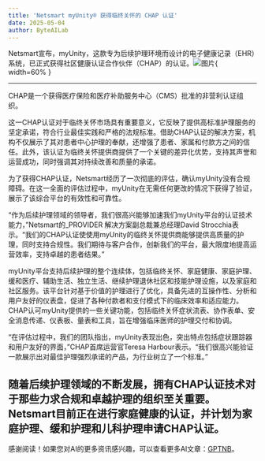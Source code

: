 ```yaml
---
title: 'Netsmart myUnity® 获得临终关怀的 CHAP 认证'
date: 2025-05-04
author: ByteAILab
---
```


Netsmart宣布，myUnity，这款专为后续护理环境而设计的电子健康记录（EHR）系统，已正式获得社区健康认证合作伙伴（CHAP）的认证。![图片](https://ai-techpark.com/wp-content/uploads/Netsmart-myUnity.jpg){ width=60% }

---
CHAP是一个获得医疗保险和医疗补助服务中心（CMS）批准的非营利认证组织。

这一CHAP认证对于临终关怀市场具有重要意义，它反映了提供高标准护理服务的坚定承诺，符合行业最佳实践和严格的法规标准。借助CHAP认证的解决方案，机构不仅展示了其对患者中心护理的奉献，还增强了患者、家属和付款方之间的信任。此外，该认证为临终关怀提供商提供了一个关键的差异化优势，支持其声誉和运营成功，同时强调其对持续改善和质量的承诺。

为了获得CHAP认证，Netsmart经历了一次彻底的评估，确认myUnity没有合规障碍。在这一全面的评估过程中，myUnity在无需任何更改的情况下获得了验证，展示了该综合平台的有效性和可靠性。

“作为后续护理领域的领导者，我们很高兴能够加速我们myUnity平台的认证技术能力，”Netsmart的_PROVIDER 解决方案副总裁兼总经理David Strocchia表示。“我们的CHAP认证使使用myUnity的临终关怀提供商能够提供高质量的护理，同时支持合规性。我们期待与客户合作，创新我们的平台，最大限度地提高运营效率，支持卓越的患者结果。”

myUnity平台支持后续护理的整个连续体，包括临终关怀、家庭健康、家庭护理、缓和医疗、辅助生活、独立生活、继续护理退休社区和技能护理设施，以及家庭和社区服务。该平台针对基于价值的护理进行了优化，具备先进的互操作性、分析和用户友好的仪表盘，促进了各种付款者和支付模式下的临床效率和适应能力。CHAP认可myUnity提供的一些关键功能，包括临终关怀症状流表、协作表单、安全消息传递、仪表板、量表和工具，旨在增强临床医师的护理交付和协调。

“在评估过程中，我们的团队指出，myUnity表现出色，突出特点包括症状跟踪器和用户友好的界面，”CHAP首席运营官Teresa Harbour表示。“我们很高兴能验证一款展示出对最佳护理强烈承诺的产品，为行业树立了一个标准。”

随着后续护理领域的不断发展，拥有CHAP认证技术对于那些力求合规和卓越护理的组织至关重要。Netsmart目前正在进行家庭健康的认证，并计划为家庭护理、缓和护理和儿科护理申请CHAP认证。
---
感谢阅读！如果您对AI的更多资讯感兴趣，可以查看更多AI文章：[GPTNB](https://gptnb.com)。